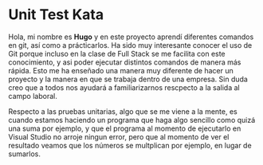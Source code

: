 # Unit Test Kata

Hola, mi nombre es **Hugo** y en este proyecto aprendí diferentes comandos en git, así como a prácticarlos.
Ha sido muy interesante conocer el uso de Git porque incluso en la clase de Full Stack se me facilita con este conocimiento,
y asi poder ejecutar distintos comandos de manera más rápida.
Esto me ha enseñado una manera muy diferente de hacer un proyecto y la manera en que se trabaja dentro de una empresa.
Sin duda creo que a todos nos ayudará a familiarizarnos rescpecto a la salida al campo laboral.

Respecto a las pruebas unitarias, algo que se me viene a la mente, es cuando estamos haciendo un programa que haga algo sencillo como quizá una suma por ejemplo, y que el programa al momento de ejecutarlo en Visual Studio no arroje ningun error, pero que al momento de ver el resultado veamos que los números se multplican por ejemplo, en lugar de sumarlos.